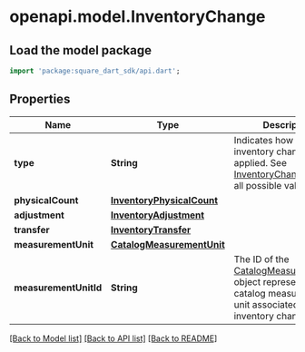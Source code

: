 # openapi.model.InventoryChange

## Load the model package
```dart
import 'package:square_dart_sdk/api.dart';
```

## Properties
Name | Type | Description | Notes
------------ | ------------- | ------------- | -------------
**type** | **String** | Indicates how the inventory change is applied. See [InventoryChangeType](https://developer.squareup.com/reference/square_2023-12-13/enums/InventoryChangeType) for all possible values. | [optional] 
**physicalCount** | [**InventoryPhysicalCount**](InventoryPhysicalCount.md) |  | [optional] 
**adjustment** | [**InventoryAdjustment**](InventoryAdjustment.md) |  | [optional] 
**transfer** | [**InventoryTransfer**](InventoryTransfer.md) |  | [optional] 
**measurementUnit** | [**CatalogMeasurementUnit**](CatalogMeasurementUnit.md) |  | [optional] 
**measurementUnitId** | **String** | The ID of the [CatalogMeasurementUnit](https://developer.squareup.com/reference/square_2023-12-13/objects/CatalogMeasurementUnit) object representing the catalog measurement unit associated with the inventory change. | [optional] 

[[Back to Model list]](../README.md#documentation-for-models) [[Back to API list]](../README.md#documentation-for-api-endpoints) [[Back to README]](../README.md)


